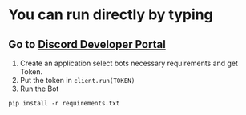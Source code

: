 # You can run directly by typing

## Go to [Discord Developer Portal](https://discord.com/developers/applications)
1. Create an application select bots necessary requirements and get Token.
2. Put the token in ```client.run(TOKEN)```
3. Run the Bot

```
pip install -r requirements.txt
```
